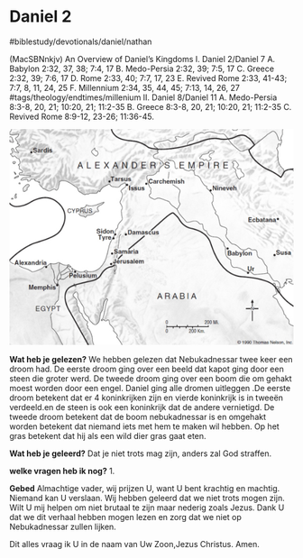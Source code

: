 # Daniel 2
#biblestudy/devotionals/daniel/nathan

(MacSBNnkjv) An Overview of Daniel’s Kingdoms
I. Daniel 2/Daniel 7
A. Babylon 2:32, 37, 38; 7:4, 17
B. Medo-Persia 2:32, 39; 7:5, 17
C. Greece 2:32, 39; 7:6, 17
D. Rome 2:33, 40; 7:7, 17, 23
E. Revived Rome 2:33, 41-43; 7:7, 8, 11, 24, 25
F. Millennium 2:34, 35, 44, 45; 7:13, 14, 26, 27 #tags/theology/endtimes/millenium
II. Daniel 8/Daniel 11
A. Medo-Persia 8:3-8, 20, 21; 10:20, 21; 11:2-35
B. Greece 8:3-8, 20, 21; 10:20, 21; 11:2-35
C. Revived Rome 8:9-12, 23-26; 11:36-45.


![](Daniel%202/Unknown.jpeg)


**Wat heb je gelezen?** 
We hebben gelezen dat Nebukadnessar twee keer een droom had. De eerste droom ging over een beeld dat kapot ging door een steen die groter werd.
De tweede droom ging over een boom die om gehakt moest worden door een engel.
Daniel ging alle dromen uitleggen .De eerste droom betekent dat er 4 koninkrijken zijn en vierde koninkrijk is in tweeën verdeeld.en de steen is ook een koninkrijk dat de andere vernietigd.  De tweede droom betekent dat de boom nebukadnessar is en omgehakt worden betekent dat niemand iets met hem te maken wil hebben.
Op het gras betekent dat hij als een wild dier gras gaat eten.

**Wat heb je geleerd?**
Dat je niet trots mag zijn, anders zal God straffen.

**welke vragen heb ik nog?** 
1. 

**Gebed** 
Almachtige vader, wij prijzen U, want U bent krachtig en machtig.
Niemand kan U verslaan.
Wij hebben geleerd dat we niet trots mogen zijn. Wilt U mij helpen  om niet brutaal te zijn maar nederig zoals Jezus.
Dank U dat we dit verhaal hebben mogen lezen en zorg dat we niet op Nebukadnessar zullen lijken.

Dit alles vraag ik U in de naam van Uw Zoon,Jezus Christus.
Amen.